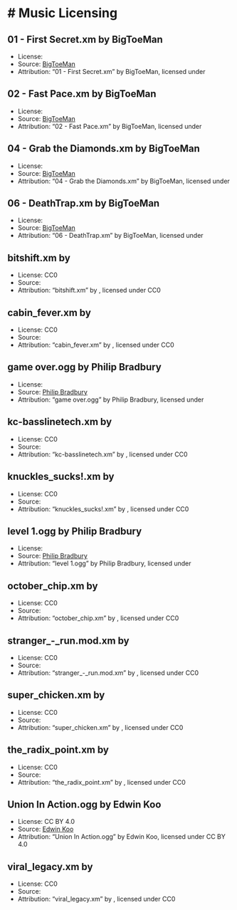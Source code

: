# # Music Licensing

## 01 - First Secret.xm by BigToeMan
- License: 
- Source: [BigToeMan]()
- Attribution: “01 - First Secret.xm” by BigToeMan, licensed under

## 02 - Fast Pace.xm by BigToeMan
- License: 
- Source: [BigToeMan]()
- Attribution: “02 - Fast Pace.xm” by BigToeMan, licensed under

## 04 - Grab the Diamonds.xm by BigToeMan
- License: 
- Source: [BigToeMan]()
- Attribution: “04 - Grab the Diamonds.xm” by BigToeMan, licensed under

## 06 - DeathTrap.xm by BigToeMan
- License: 
- Source: [BigToeMan]()
- Attribution: “06 - DeathTrap.xm” by BigToeMan, licensed under

## bitshift.xm by 
- License: CC0
- Source: []()
- Attribution: “bitshift.xm” by , licensed under CC0

## cabin_fever.xm by 
- License: CC0
- Source: []()
- Attribution: “cabin_fever.xm” by , licensed under CC0

## game over.ogg by Philip Bradbury
- License: 
- Source: [Philip Bradbury]()
- Attribution: “game over.ogg” by Philip Bradbury, licensed under

## kc-basslinetech.xm by 
- License: CC0
- Source: []()
- Attribution: “kc-basslinetech.xm” by , licensed under CC0

## knuckles_sucks!.xm by 
- License: CC0
- Source: []()
- Attribution: “knuckles_sucks!.xm” by , licensed under CC0

## level 1.ogg by Philip Bradbury
- License: 
- Source: [Philip Bradbury]()
- Attribution: “level 1.ogg” by Philip Bradbury, licensed under

## october_chip.xm by 
- License: CC0
- Source: []()
- Attribution: “october_chip.xm” by , licensed under CC0

## stranger_-_run.mod.xm by 
- License: CC0
- Source: []()
- Attribution: “stranger_-_run.mod.xm” by , licensed under CC0

## super_chicken.xm by 
- License: CC0
- Source: []()
- Attribution: “super_chicken.xm” by , licensed under CC0

## the_radix_point.xm by 
- License: CC0
- Source: []()
- Attribution: “the_radix_point.xm” by , licensed under CC0

## Union In Action.ogg by Edwin Koo
- License: CC BY 4.0
- Source: [Edwin Koo](https://edkurn.wixsite.com/edwinkoo)
- Attribution: “Union In Action.ogg” by Edwin Koo, licensed under CC BY 4.0

## viral_legacy.xm by 
- License: CC0
- Source: []()
- Attribution: “viral_legacy.xm” by , licensed under CC0

